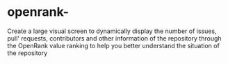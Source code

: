 # openrank-
Create a large visual screen to dynamically display the number of issues, pull' requests, contributors and other information of the repository through the OpenRank value ranking to help you better understand the situation of the repository
